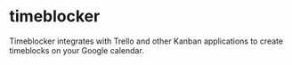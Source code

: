 timeblocker
===========

Timeblocker integrates with Trello and other Kanban applications to create timeblocks on your Google calendar.

